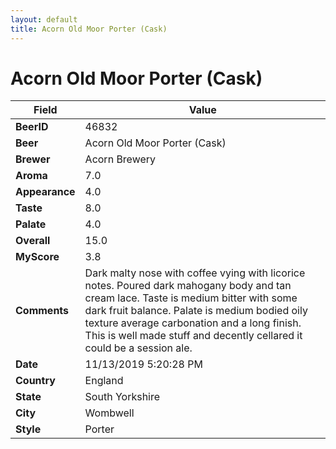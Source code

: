 ```yaml
---
layout: default
title: Acorn Old Moor Porter (Cask)
---
```


# Acorn Old Moor Porter (Cask)

| Field         | Value     |
|---------------|-----------|
| **BeerID** | 46832 |
| **Beer** | Acorn Old Moor Porter (Cask) |
| **Brewer** | Acorn Brewery |
| **Aroma** | 7.0 |
| **Appearance** | 4.0 |
| **Taste** | 8.0 |
| **Palate** | 4.0 |
| **Overall** | 15.0 |
| **MyScore** | 3.8 |
| **Comments** | Dark malty nose with coffee vying with licorice notes. Poured dark mahogany body and tan cream lace. Taste is medium bitter with some dark fruit balance. Palate is medium bodied oily texture average carbonation and a long finish. This is well made stuff and decently cellared it could be a session ale. |
| **Date** | 11/13/2019 5:20:28 PM |
| **Country** | England |
| **State** | South Yorkshire |
| **City** | Wombwell |
| **Style** | Porter |
